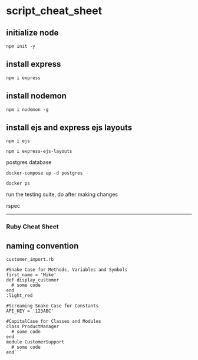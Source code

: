 # script_cheat_sheet

## initialize node
```npm init -y```

## install express
```npm i express```

## install nodemon
```npm i nodemon -g```

## install ejs and express ejs layouts

```npm i ejs```

```npm i express-ejs-layouts```



postgres database 




```docker-compose up -d postgres```

```docker ps```

run the testing suite, do after making changes

rspec 

----------------------------------------------------------------

### Ruby Cheat Sheet

## naming convention

```#Snake Case for files
customer_import.rb

#Snake Case for Methods, Variables and Symbols
first_name = 'Mike'
def display_customer
  # some code
end
:light_red

#Screaming Snake Case for Constants
API_KEY = '123ABC'

#CapitalCase for Classes and Modules
class ProductManager
  # some code
end
module CustomerSupport
  # some code
end```





